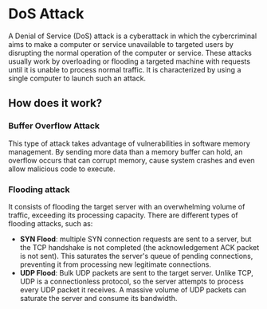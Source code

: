 # DoS Attack

A Denial of Service (DoS) attack is a cyberattack in which the cybercriminal aims to make a computer or service unavailable to targeted users by disrupting the normal operation of the computer or service. These attacks usually work by overloading or flooding a targeted machine with requests until it is unable to process normal traffic. It is characterized by using a single computer to launch such an attack.

## How does it work?

### Buffer Overflow Attack
This type of attack takes advantage of vulnerabilities in software memory management.  By sending more data than a memory buffer can hold, an overflow occurs that can corrupt memory, cause system crashes and even allow malicious code to execute.

### Flooding attack
It consists of flooding the target server with an overwhelming volume of traffic, exceeding its processing capacity.  There are different types of flooding attacks, such as:
- **SYN Flood**: multiple SYN connection requests are sent to a server, but the TCP handshake is not completed (the acknowledgement ACK packet is not sent). This saturates the server's queue of pending connections, preventing it from processing new legitimate connections.
- **UDP Flood**: Bulk UDP packets are sent to the target server. Unlike TCP, UDP is a connectionless protocol, so the server attempts to process every UDP packet it receives. A massive volume of UDP packets can saturate the server and consume its bandwidth.